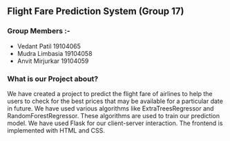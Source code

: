 ## Flight Fare Prediction System (Group 17)

### Group Members :-
- Vedant Patil 19104065
- Mudra Limbasia 19104058
- Anvit Mirjurkar 19104059

### What is our Project about?
We have created a project to predict the flight fare of airlines to help the users to check for the best prices that may be available for a particular date in future.
We have used various algorithms like ExtraTreesRegressor and RandomForestRegressor. These algorithms are used to train our prediction model.
We have used Flask for our client-server interaction. The frontend is implemented with HTML and CSS.
